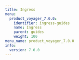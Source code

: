 ```yaml
---
title: Ingress
menu:
  product_voyager_7.0.0:
    identifier: ingress-guides
    name: Ingress
    parent: guides
    weight: 100
menu_name: product_voyager_7.0.0
info:
  version: 7.0.0
---
```



